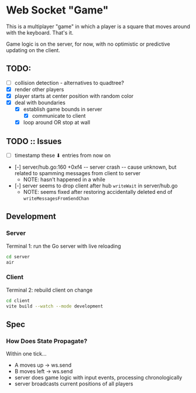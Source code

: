 # Web Socket "Game"

This is a multiplayer "game" in which a player is a square that moves around with the keyboard. That's it.

Game logic is on the server, for now, with no optimistic or predictive updating on the client.

## TODO:

- [ ] collision detection - alternatives to quadtree?
- [x] render other players
- [x] player starts at center position with random color
- [x] deal with boundaries
    - [x] establish game bounds in server
        - [x] communicate to client
    - [x] loop around OR stop at wall

## TODO :: Issues

- [ ] timestamp these ⬇︎ entries from now on
- [-] server/hub.go:160 +0xf4 -- server crash -- cause unknown, but related to spamming messages from client to server
    - NOTE: hasn't happened in a while
- [-] server seems to drop client after hub `writeWait` in server/hub.go
    - NOTE: seems fixed after restoring accidentally deleted end of `writeMessagesFromSendChan`

## Development

### Server

Terminal 1: run the Go server with live reloading

```sh
cd server
air
```

### Client

Terminal 2: rebuild client on change

```sh
cd client
vite build --watch --mode development
```

## Spec

### How Does State Propagate?

Within one tick...

- A moves up -> ws.send
- B moves left -> ws.send
- server does game logic with input events, processing chronologically
- server broadcasts current positions of all players
